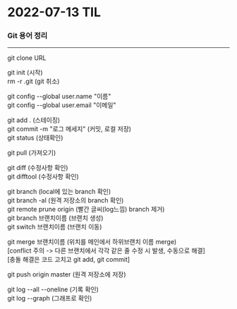 # 2022-07-13 TIL

### Git 용어 정리
---
git clone URL

git init                         (시작) <br>
rm -r .git                       (git 취소)

git config --global user.name "이름" <br>
git config --global user.email "이메일"

git add .                        (스테이징) <br>
git commit -m "로그 메세지"      (커밋, 로컬 저장) <br>
git status                       (상태확인) 

git pull                         (가져오기)

git diff                        (수정사항 확인) <br>
git difftool                    (수정사항 확인)

git branch                      (local에 있는 branch 확인) <br>
git branch -al                  (원격 저장소의 branch 확인) <br>
git remote prune origin         (빨간 글씨(log느낌) branch 제거) <br>
git branch 브랜치이름            (브랜치 생성) <br>
git switch 브랜치이름            (브랜치 이동)

git merge 브랜치이름             (위치를 메인에서 하위브랜치 이름 merge) <br>
[conflict 주의 -> 다른 브랜치에서 각각 같은 줄 수정 시 발생, 수동으로 해결] <br>
[충돌 해결은 코드 고치고 git add, git commit]

git push origin master           (원격 저장소에 저장)

git log --all --oneline          (기록 확인) <br>
git log --graph                  (그래프로 확인)